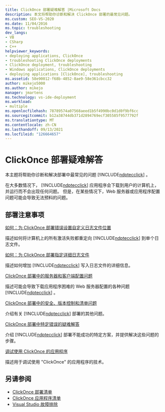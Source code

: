 ```yaml
---
title: ClickOnce 部署疑难解答 |Microsoft Docs
description: 本文将帮助你诊断和解决 ClickOnce 部署的最常见问题。
ms.custom: SEO-VS-2020
ms.date: 11/04/2016
ms.topic: troubleshooting
dev_langs:
- VB
- CSharp
- C++
helpviewer_keywords:
- deploying applications, ClickOnce
- troubleshooting ClickOnce deployments
- ClickOnce deployment, troubleshooting
- Windows applications, ClickOnce deployments
- deploying applications [ClickOnce], troubleshooting
ms.assetid: 58e90012-f68b-4852-8ae9-58e361cbcc32
author: mikejo5000
ms.author: mikejo
manager: jmartens
ms.technology: vs-ide-deployment
ms.workload:
- multiple
ms.openlocfilehash: 78789574a07568aeed1b5f4990bc0d1d0f9bf6cc
ms.sourcegitcommit: b12a38744db371d2894769ecf305585f9577792f
ms.translationtype: MT
ms.contentlocale: zh-CN
ms.lasthandoff: 09/13/2021
ms.locfileid: "126664657"
---
```

# <a name="troubleshoot-clickonce-deployments"></a>ClickOnce 部署疑难解答
本主题将帮助你诊断和解决部署中最常见的问题 [!INCLUDE[ndptecclick](../deployment/includes/ndptecclick_md.md)] 。

 在大多数情况下， [!INCLUDE[ndptecclick](../deployment/includes/ndptecclick_md.md)] 应用程序会下载到用户的计算机上，并运行而不会出现任何问题。 但是，在某些情况下，Web 服务器或应用程序配置问题可能会导致无法预料的问题。

## <a name="deployment-considerations"></a>部署注意事项

 [如何：为 ClickOnce 部署错误设置自定义日志文件位置](../deployment/how-to-set-a-custom-log-file-location-for-clickonce-deployment-errors.md)

 描述如何将计算机上的所有激活失败都重定向 [!INCLUDE[ndptecclick](../deployment/includes/ndptecclick_md.md)] 到单个日志文件。

 [如何：为 ClickOnce 部署指定详细日志文件](../deployment/how-to-specify-verbose-log-files-for-clickonce-deployments.md)

 描述如何增加 [!INCLUDE[ndptecclick](../deployment/includes/ndptecclick_md.md)] 写入日志文件的详细信息。

 [ClickOnce 部署中的服务器和客户端配置问题](../deployment/server-and-client-configuration-issues-in-clickonce-deployments.md)

 描述可能会导致下载应用程序困难的 Web 服务器配置的各种问题 [!INCLUDE[ndptecclick](../deployment/includes/ndptecclick_md.md)] 。

 [ClickOnce 部署中的安全、版本控制和清单问题](../deployment/security-versioning-and-manifest-issues-in-clickonce-deployments.md)

 介绍有关 [!INCLUDE[ndptecclick](../deployment/includes/ndptecclick_md.md)] 部署的其他问题。

 [ClickOnce 部署中特定错误的疑难解答](../deployment/troubleshooting-specific-errors-in-clickonce-deployments.md)

 介绍 [!INCLUDE[ndptecclick](../deployment/includes/ndptecclick_md.md)] 部署不能成功的特定方案，并提供解决这些问题的步骤。

 [调试使用 ClickOnce 的应用程序](../deployment/debugging-clickonce-applications-that-use-system-deployment-application.md)

 描述用于调试使用 "ClickOnce" 的应用程序的技术。

## <a name="see-also"></a>另请参阅

- [ClickOnce 部署清单](../deployment/clickonce-deployment-manifest.md)
- [ClickOnce 应用程序清单](../deployment/clickonce-application-manifest.md)
- [Visual Studio 故障排除](/troubleshoot/visualstudio/welcome-visual-studio/)